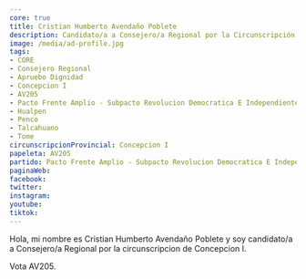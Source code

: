 ```yaml
---
core: true
title: Cristian Humberto Avendaño Poblete
description: Candidato/a a Consejero/a Regional por la Circunscripción de Concepcion I
image: /media/ad-profile.jpg
tags:
- CORE
- Consejero Regional
- Apruebo Dignidad
- Concepcion I
- AV205
- Pacto Frente Amplio - Subpacto Revolucion Democratica E Independientes - Independientes
- Hualpen
- Penco
- Talcahuano
- Tome
circunscripcionProvincial: Concepcion I
papeleta: AV205
partido: Pacto Frente Amplio - Subpacto Revolucion Democratica E Independientes - Independientes
paginaWeb:
facebook:
twitter:
instagram:
youtube:
tiktok:
---
```

Hola, mi nombre es Cristian Humberto Avendaño Poblete y soy candidato/a a Consejero/a Regional por la circunscripcion de Concepcion I.

Vota AV205.
